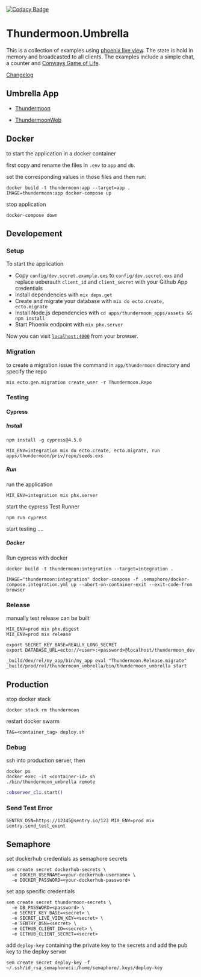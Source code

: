 [![Codacy Badge](https://api.codacy.com/project/badge/Grade/2ab69a409d24453fa5431a92f7d9050e)](https://www.codacy.com/app/grrrisu/thundermoon-umbrella?utm_source=github.com&amp;utm_medium=referral&amp;utm_content=grrrisu/thundermoon-umbrella&amp;utm_campaign=Badge_Grade)

# Thundermoon.Umbrella

This is a collection of examples using [phoenix live view](https://github.com/phoenixframework/phoenix_live_view).
The state is hold in memory and broadcasted to all clients.
The examples include a simple chat, a counter and [Conways Game of Life](https://en.wikipedia.org/wiki/Conway%27s_Game_of_Life).

[Changelog](./changelog.md)

## Umbrella App

* [Thundermoon](apps/thundermoon/README.md)

* [ThundermoonWeb](apps/thundermoon_web/README.md)

## Docker

to start the application in a docker container

first copy and rename the files in `.env` to `app` and `db`.

set the corresponding values in those files and then run:

```
docker build -t thundermoon:app --target=app .
IMAGE=thundermoon:app docker-compose up
```

stop application

```
docker-compose down
```

## Developement

### Setup

To start the application

* Copy `config/dev.secret.example.exs` to `config/dev.secret.exs` and replace ueberauth `client_id` and `client_secret` with your Github App credentials
* Install dependencies with `mix deps.get`
* Create and migrate your database with `mix do ecto.create, ecto.migrate`
* Install Node.js dependencies with `cd apps/thundermoon_apps/assets && npm install`
* Start Phoenix endpoint with `mix phx.server`

Now you can visit [`localhost:4000`](http://localhost:4000) from your browser.

### Migration

to create a migration issue the command in `app/thundermoon` directory and specify the repo

`mix ecto.gen.migration create_user -r Thundermoon.Repo`

### Testing

#### Cypress

##### Install

```npm install -g cypress@4.5.0```

```shell
MIX_ENV=integration mix do ecto.create, ecto.migrate, run apps/thundermoon/priv/repo/seeds.exs
```

##### Run

run the application

```MIX_ENV=integration mix phx.server```

start the cypress Test Runner

```npm run cypress```

start testing ....

##### Docker

Run cypress with docker

`docker build -t thundermoon:integration --target=integration .`

`IMAGE="thundermoon:integration" docker-compose -f .semaphore/docker-compose.integration.yml up --abort-on-container-exit --exit-code-from browser`

### Release

manually test release can be built

```shell
MIX_ENV=prod mix phx.digest
MIX_ENV=prod mix release

export SECRET_KEY_BASE=REALLY_LONG_SECRET
export DATABASE_URL=ecto://<user>:<password>@localhost/thundermoon_dev

_build/dev/rel/my_app/bin/my_app eval "Thundermoon.Release.migrate"
_build/prod/rel/thundermoon_umbrella/bin/thundermoon_umbrella start
```

## Production

stop docker stack

`docker stack rm thundermoon`

restart docker swarm

`TAG=<container_tag> deploy.sh`

### Debug

ssh into production server, then

```shell
docker ps
docker exec -it <container-id> sh
./bin/thundermoon_umbrella remote
```

```elixir
:observer_cli.start()
```

### Send Test Error

```shellm
SENTRY_DSN=https://12345@sentry.io/123 MIX_ENV=prod mix sentry.send_test_event
```

## Semaphore

set dockerhub credentials as semaphore secrets

```shell
sem create secret dockerhub-secrets \
  -e DOCKER_USERNAME=<your-dockerhub-username> \
  -e DOCKER_PASSWORD=<your-dockerhub-password>
```

set app specific credentials

```shell
sem create secret thundermoon-secrets \
  -e DB_PASSWORD=<password> \
  -e SECRET_KEY_BASE=<secret> \
  -e SECRET_LIVE_VIEW_KEY=<secret> \
  -e SENTRY_DSN=<secret> \
  -e GITHUB_CLIENT_ID=<secret> \
  -e GITHUB_CLIENT_SECRET=<secret>
```

add `deploy-key` containing the private key to the secrets and add the pub key to the deploy server

```shell
sem create secret deploy-key -f ~/.ssh/id_rsa_semaphoreci:/home/semaphore/.keys/deploy-key
```
